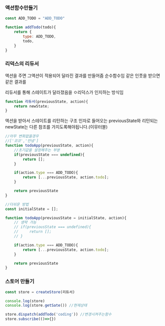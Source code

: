 
### 액션함수만들기

```js
const ADD_TODO = "ADD_TODO"

function addTodo(todo){
    return {
        type: ADD_TODO,
        todo,
    }
}
```

### 리덕스의 리듀서
액션을 주면 그액션이 적용되어 달라진 결과를 만들어줌 
순수함수임 같은 인풋을 받으면 같은 결과를 

리듀서를 통해 스테이트가 달라졌음을 ㅇ리덕스가 인지하는 방식임
```js
function 리듀서(previousState, action){
    return newState;
}
```
액션을 받아서 스테이트를 리턴하는 구조
인자로 들어오는 previousState와 리턴되는 newState는 다른 참조를 가지도록해야됩니다.(이뮤터블)


```js
//아무 변화없을경우
//['코코','안녕']
function todoApp(previousState, action){
    //초기값을 설정해주는 부분
    if(previousState === undefined){
        return [];
    }

    if(action.type === ADD_TODO){
        return [...previousState, action.todo];
    }

    return previousState
}

//더쉬운 방법
const initialState = [];

function todoApp(previousState = initialState, action){
    // 생략 가능
    // if(previousState === undefined){
    //     return [];
    // }

    if(action.type === ADD_TODO){
        return [...previousState, action.todo];
    }

    return previousState
}
```

### 스토어 만들기

```js
const store = createStore(리듀서)

console.log(store) 
console.log(store.getSate()) //현재상태

store.dispatch(addTodo('coding')) //변경시켜주는함수
store.subscribe(()=>{})

```